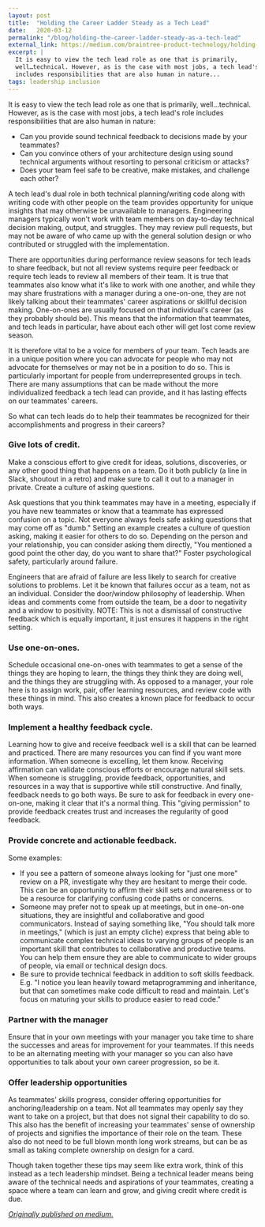 ```yaml
---
layout: post
title:  "Holding the Career Ladder Steady as a Tech Lead"
date:   2020-03-12
permalink: "/blog/holding-the-career-ladder-steady-as-a-tech-lead"
external_link: https://medium.com/braintree-product-technology/holding-the-career-ladder-steady-as-a-tech-lead-75e9d53a3f04
excerpt: |
  It is easy to view the tech lead role as one that is primarily,
  well…technical. However, as is the case with most jobs, a tech lead's role
  includes responsibilities that are also human in nature...
tags: leadership inclusion
---
```


It is easy to view the tech lead role as one that is primarily, well…technical. However, as is the case with most jobs, a tech lead's role includes responsibilities that are also human in nature:

- Can you provide sound technical feedback to decisions made by your teammates?
- Can you convince others of your architecture design using sound technical arguments without resorting to personal criticism or attacks?
- Does your team feel safe to be creative, make mistakes, and challenge each other?

A tech lead's dual role in both technical planning/writing code along with writing code with other people on the team provides opportunity for unique insights that may otherwise be unavailable to managers. Engineering managers typically won't work with team members on day-to-day technical decision making, output, and struggles. They may review pull requests, but may not be aware of who came up with the general solution design or who contributed or struggled with the implementation.

There are opportunities during performance review seasons for tech leads to share feedback, but not all review systems require peer feedback or require tech leads to review all members of their team. It is true that teammates also know what it's like to work with one another, and while they may share frustrations with a manager during a one-on-one, they are not likely talking about their teammates' career aspirations or skillful decision making. One-on-ones are usually focused on that individual's career (as they probably should be). This means that the information that teammates, and tech leads in particular, have about each other will get lost come review season.

It is therefore vital to be a voice for members of your team. Tech leads are in a unique position where you can advocate for people who may not advocate for themselves or may not be in a position to do so. This is particularly important for people from underrepresented groups in tech. There are many assumptions that can be made without the more individualized feedback a tech lead can provide, and it has lasting effects on our teammates' careers.

So what can tech leads do to help their teammates be recognized for their accomplishments and progress in their careers?

### Give lots of credit.

Make a conscious effort to give credit for ideas, solutions, discoveries, or any other good thing that happens on a team. Do it both publicly (a line in Slack, shoutout in a retro) and make sure to call it out to a manager in private.
Create a culture of asking questions.

Ask questions that you think teammates may have in a meeting, especially if you have new teammates or know that a teammate has expressed confusion on a topic. Not everyone always feels safe asking questions that may come off as "dumb." Setting an example creates a culture of question asking, making it easier for others to do so. Depending on the person and your relationship, you can consider asking them directly, "You mentioned a good point the other day, do you want to share that?"
Foster psychological safety, particularly around failure.

Engineers that are afraid of failure are less likely to search for creative solutions to problems. Let it be known that failures occur as a team, not as an individual. Consider the door/window philosophy of leadership. When ideas and comments come from outside the team, be a door to negativity and a window to positivity. NOTE: This is not a dismissal of constructive feedback which is equally important, it just ensures it happens in the right setting.

### Use one-on-ones.

Schedule occasional one-on-ones with teammates to get a sense of the things they are hoping to learn, the things they think they are doing well, and the things they are struggling with. As opposed to a manager, your role here is to assign work, pair, offer learning resources, and review code with these things in mind. This also creates a known place for feedback to occur both ways.
### Implement a healthy feedback cycle.

Learning how to give and receive feedback well is a skill that can be learned and practiced. There are many resources you can find if you want more information. When someone is excelling, let them know. Receiving affirmation can validate conscious efforts or encourage natural skill sets. When someone is struggling, provide feedback, opportunities, and resources in a way that is supportive while still constructive. And finally, feedback needs to go both ways. Be sure to ask for feedback in every one-on-one, making it clear that it's a normal thing. This "giving permission" to provide feedback creates trust and increases the regularity of good feedback.

### Provide concrete and actionable feedback.

Some examples:

- If you see a pattern of someone always looking for "just one more" review on a PR, investigate why they are hesitant to merge their code. This can be an opportunity to affirm their skill sets and awareness or to be a resource for clarifying confusing code paths or concerns.
- Someone may prefer not to speak up at meetings, but in one-on-one situations, they are insightful and collaborative and good communicators. Instead of saying something like, "You should talk more in meetings," (which is just an empty cliche) express that being able to communicate complex technical ideas to varying groups of people is an important skill that contributes to collaborative and productive teams. You can help them ensure they are able to communicate to wider groups of people, via email or technical design docs.
- Be sure to provide technical feedback in addition to soft skills feedback. E.g. "I notice you lean heavily toward metaprogramming and inheritance, but that can sometimes make code difficult to read and maintain. Let's focus on maturing your skills to produce easier to read code."

### Partner with the manager

Ensure that in your own meetings with your manager you take time to share the successes and areas for improvement for your teammates. If this needs to be an alternating meeting with your manager so you can also have opportunities to talk about your own career progression, so be it.

### Offer leadership opportunities

As teammates' skills progress, consider offering opportunities for anchoring/leadership on a team. Not all teammates may openly say they want to take on a project, but that does not signal their capability to do so. This also has the benefit of increasing your teammates' sense of ownership of projects and signifies the importance of their role on the team. These also do not need to be full blown month long work streams, but can be as small as taking complete ownership on design for a card.

Though taken together these tips may seem like extra work, think of this instead as a tech leadership mindset. Being a technical leader means being aware of the technical needs and aspirations of your teammates, creating a space where a team can learn and grow, and giving credit where credit is due.

<div class="text--centered text--small">
<a rel="noopener noreferr" target="__blank" class="blue_underline--hover blue_underline--small"
href="{{ page.external_link }}"><em>Originally published
on medium.</em></a>
</div>
